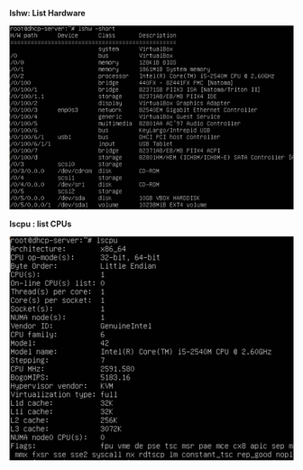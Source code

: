 
__lshw: List Hardware__

   ![](images/linux-hardware-list.png)


__lscpu : list CPUs__

   ![](images/linux-hardware-lscpu.png)


